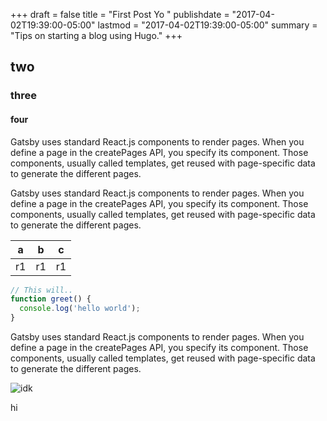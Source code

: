 +++
draft = false
title = "First Post Yo "
publishdate = "2017-04-02T19:39:00-05:00"
lastmod = "2017-04-02T19:39:00-05:00"
summary = "Tips on starting a blog using Hugo."
+++

## two
### three
#### four

Gatsby uses standard React.js components to render pages. When you define a page in the createPages API, you specify its component. Those components, usually called templates, get reused with page-specific data to generate the different pages.

Gatsby uses standard React.js components to render pages. When you define a page in the createPages API, you specify its component. Those components, usually called templates, get reused with page-specific data to generate the different pages.

a | b | c
---|---|---
r1 | r1 | r1

```javascript
// This will..
function greet() {
  console.log('hello world');
}
```

Gatsby uses standard React.js components to render pages. When you define a page in the createPages API, you specify its component. Those components, usually called templates, get reused with page-specific data to generate the different pages.

![idk](https://unsplash.it/800/800)

hi
